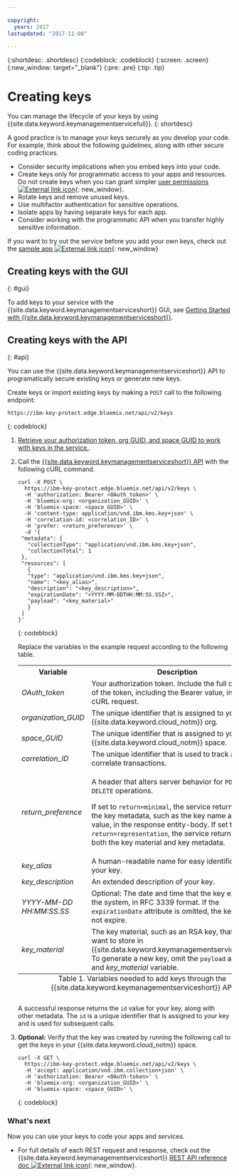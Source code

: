 ```yaml
---

copyright:
  years: 2017
lastupdated: "2017-11-08"

---
```


{:shortdesc: .shortdesc}
{:codeblock: .codeblock}
{:screen: .screen}
{:new_window: target="_blank"}
{:pre: .pre}
{:tip: .tip}

# Creating keys

You can manage the lifecycle of your keys by using {{site.data.keyword.keymanagementservicefull}}.
{: shortdesc}

A good practice is to manage your keys securely as you develop your code. For example, think about the following guidelines, along with other secure coding practices.

- Consider security implications when you embed keys into your code.
- Create keys only for programmatic access to your apps and resources. Do not create keys when you can grant simpler [user permissions ![External link icon](../../icons/launch-glyph.svg "External link icon")](https://console.bluemix.net/docs/admin/patterns.html#userroles){: new_window}.
- Rotate keys and remove unused keys.
- Use multifactor authentication for sensitive operations.
- Isolate apps by having separate keys for each app.
- Consider working with the programmatic API when you transfer highly sensitive information.

If you want to try out the service before you add your own keys, check out the [sample app ![External link icon](../../icons/launch-glyph.svg "External link icon")](https://github.com/IBM-Bluemix/key-protect-helloworld-python){: new_window}

## Creating keys with the GUI
{: #gui}

To add keys to your service with the {{site.data.keyword.keymanagementserviceshort}} GUI, see [Getting Started with {{site.data.keyword.keymanagementserviceshort}}](/docs/services/keymgmt/index.html#addkey).

## Creating keys with the API
{: #api}

You can use the {{site.data.keyword.keymanagementserviceshort}} API to programatically secure existing keys or generate new keys.

Create keys or import existing keys by making a `POST` call to the following endpoint:

```
https://ibm-key-protect.edge.bluemix.net/api/v2/keys
```
{: codeblock}

1. [Retrieve your authorization token, org GUID, and space GUID to work with keys in the service.](/docs/services/keymgmt/keyprotect_authentication.html).

2. Call the [{{site.data.keyword.keymanagementserviceshort}} API](https://console.ng.bluemix.net/apidocs/639) with the following cURL command.

    ```cURL
    curl -X POST \
      https://ibm-key-protect.edge.bluemix.net/api/v2/keys \
      -H 'authorization: Bearer <OAuth_token>' \
      -H 'bluemix-org: <organization_GUID>' \
      -H 'bluemix-space: <space_GUID>' \
      -H 'content-type: application/vnd.ibm.kms.key+json' \
      -H 'correlation-id: <correlation_ID>' \
      -H 'prefer: <return_preference>' \
      -d '{
     "metadata": {
       "collectionType": "application/vnd.ibm.kms.key+json",
       "collectionTotal": 1
     },
     "resources": [
       {
       "type": "application/vnd.ibm.kms.key+json",
       "name": "<key_alias>",
       "description": "<key_description>",
       "expirationDate": "<YYYY-MM-DDTHH:MM:SS.SSZ>",
       "payload": "<key_material>"
       }
     ]
    }'
    ```
    {: codeblock}

    Replace the variables in the example request according to the following table.
    <table>
      <tr>
        <th>Variable</th>
        <th>Description</th>
      </tr>
      <tr>
        <td><em>OAuth_token</em></td>
        <td>Your authorization token. Include the full contents of the token, including the Bearer value, in the cURL request.</td>
      </tr>
      <tr>
        <td><em>organization_GUID</em></td>
        <td>The unique identifier that is assigned to your {{site.data.keyword.cloud_notm}} org. </td>
      </tr>
      <tr>
        <td><em>space_GUID</em></td>
        <td>The unique identifier that is assigned to your {{site.data.keyword.cloud_notm}} space.</td>
      </tr>
      <tr>
        <td><em>correlation_ID</em></td>
        <td>The unique identifier that is used to track and correlate transactions.</td>
      </tr>
      <tr>
        <td><em>return_preference</em></td>
        <td><p>A header that alters server behavior for <code>POST</code> and <code>DELETE</code> operations.</p><p>If set to <code>return=minimal</code>, the service returns only the key metadata, such as the key name and <code>id</code> value, in the response entity-body. If set to <code>return=representation</code>, the service returns the both the key material and key metadata.</p></td>
      </tr>
      <tr>
        <td><em>key_alias</em></td>
        <td>A human-readable name for easy identification of your key.</td>
      </tr>
      <tr>
        <td><em>key_description</em></td>
        <td>An extended description of your key.</td>
      </tr>
      <tr>
        <td><em>YYYY-MM-DD</em><br><em>HH:MM:SS.SS</em></td>
        <td>Optional: The date and time that the key expires in the system, in RFC 3339 format. If the <code>expirationDate</code> attribute is omitted, the key does not expire. </td>
      </tr>
      <tr>
        <td><em>key_material</em></td>
        <td>The key material, such as an RSA key, that you want to store in {{site.data.keyword.keymanagementserviceshort}}. To generate a new key, omit the <code>payload</code> attribute and <em>key_material</em> variable.</td>
      </tr>
      <caption style="caption-side:bottom;">Table 1. Variables needed to add keys through the {{site.data.keyword.keymanagementserviceshort}} API</caption>
    </table>

    A successful response returns the `id` value for your key, along with other metadata. The `id` is a unique identifier that is assigned to your key and is used for subsequent calls.

3. **Optional:** Verify that the key was created by running the following call to get the keys in your {{site.data.keyword.cloud_notm}} space.

    ```cURL
    curl -X GET \
      https://ibm-key-protect.edge.bluemix.net/api/v2/keys \
      -H 'accept: application/vnd.ibm.collection+json' \
      -H 'authorization: Bearer <OAuth-token>' \
      -H 'bluemix-org: <organization_GUID>' \
      -H 'bluemix-space: <space_GUID>' \
    ```
    {: codeblock}

### What's next

Now you can use your keys to code your apps and services.

- For full details of each REST request and response, check out the {{site.data.keyword.keymanagementserviceshort}} [REST API reference doc ![External link icon](../../icons/launch-glyph.svg "External link icon")](https://console.ng.bluemix.net/apidocs/639){: new_window}.
